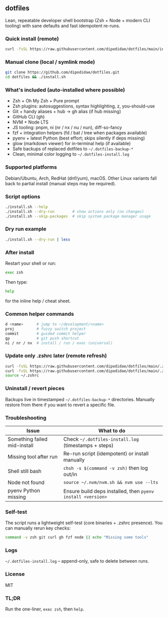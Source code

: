 ## dotfiles

Lean, repeatable developer shell bootstrap (Zsh + Node + modern CLI tooling) with sane defaults and fast idempotent re-runs.

### Quick install (remote)
```bash
curl -fsSL https://raw.githubusercontent.com/dipodidae/dotfiles/main/install.sh | bash
```

### Manual clone (local / symlink mode)
```bash
git clone https://github.com/dipodidae/dotfiles.git
cd dotfiles && ./install.sh
```

### What's included (auto-installed where possible)
- Zsh + Oh My Zsh + Pure prompt
- Zsh plugins: autosuggestions, syntax highlighting, z, you-should-use
- Git + handy aliases + hub -> gh alias (if hub missing)
- GitHub CLI (gh)
- NVM + Node LTS
- JS tooling: pnpm, ni (nr / nx / nu / nun), diff-so-fancy
- fzf + integration helpers (fd / bat / tree when packages available)
- pyenv + latest Python (best effort; skips silently if deps missing)
- glow (markdown viewer) for in-terminal help (if available)
- Safe backups of replaced dotfiles to `~/.dotfiles-backup-*`
- Clean, minimal color logging to `~/.dotfiles-install.log`

### Supported platforms
Debian/Ubuntu, Arch, RedHat (dnf/yum), macOS. Other Linux variants fall back to partial install (manual steps may be required).

### Script options
```bash
./install.sh --help
./install.sh --dry-run        # show actions only (no changes)
./install.sh --skip-packages  # skip system package manager usage
```

### Dry run example
```bash
./install.sh --dry-run | less
```

### After install
Restart your shell or run:
```bash
exec zsh
```
Then type:
```bash
help
```
for the inline help / cheat sheet.

### Common helper commands
```bash
d <name>      # jump to ~/development/<name>
proj          # fuzzy switch project
commit        # guided commit helper
gp            # git push shortcut
ni / nr / nx  # install / run / exec (universal)
```

### Update only .zshrc later (remote refresh)
```bash
curl -fsSL https://raw.githubusercontent.com/dipodidae/dotfiles/main/.zshrc > ~/.zshrc && \
curl -fsSL https://raw.githubusercontent.com/dipodidae/dotfiles/main/.zshrc.help.md > ~/.zshrc.help.md && \
source ~/.zshrc
```

### Uninstall / revert pieces
Backups live in timestamped `~/.dotfiles-backup-*` directories. Manually restore from there if you want to revert a specific file.

### Troubleshooting
| Issue | What to do |
|-------|------------|
| Something failed mid-install | Check `~/.dotfiles-install.log` (timestamps + steps) |
| Missing tool after run | Re-run script (idempotent) or install manually |
| Shell still bash | `chsh -s $(command -v zsh)` then log out/in |
| Node not found | `source ~/.nvm/nvm.sh && nvm use --lts` |
| pyenv Python missing | Ensure build deps installed, then `pyenv install <version>` |

### Self-test
The script runs a lightweight self-test (core binaries + .zshrc presence). You can manually rerun key checks:
```bash
command -v zsh git curl gh fzf node || echo "Missing some tools"
```

### Logs
`~/.dotfiles-install.log` – append-only, safe to delete between runs.

### License
MIT

### TL;DR
Run the one-liner, `exec zsh`, then `help`.
